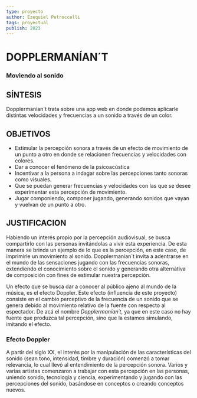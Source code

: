 ```yaml
---
type: proyecto
author: Ezequiel Petroccelli  
tags: proyectual 
publish: 2023
---
```



# DOPPLERMANÍAN´T

### Moviendo al sonido

## SÍNTESIS

Dopplermanian´t trata sobre una app web en donde podemos aplicarle distintas velocidades y frecuencias a un sonido a través de un color.

## OBJETIVOS
- Estimular la percepción sonora a través de un efecto de movimiento de un punto a otro en donde se relacionen frecuencias y velocidades con colores.
- Dar a conocer el fenómeno de la psicoacústica 
- Incentivar a la persona a indagar sobre las percepciones tanto sonoras como visuales.
- Que se puedan generar frecuencias y velocidades con las que se desee experimentar esta percepción de movimiento.
- Jugar componiendo, componer jugando, generando sonidos que vayan y vuelvan de un punto a otro.

## JUSTIFICACION

Habiendo un interés propio por la percepción audiovisual, se busca compartirlo con las personas invitándolas a vivir esta experiencia. De esta manera se brinda un ejemplo de lo que es la percepción, en este caso, de imprimirle un movimiento al sonido.
Dopplermanian´t invita a adentrarse en el mundo de las sensaciones jugando con las frecuencias sonoras, extendiendo el conocimiento sobre el sonido y generando otra alternativa de composición con fines de estimular nuestra percepción.

Un efecto que se busca dar a conocer al público ajeno al mundo de la música, es el efecto Doppler. Este efecto (influencia de este proyecto) consiste en el cambio perceptivo de la frecuencia de un sonido que se genera debido al movimiento relativo de la fuente con respecto al espectador. De acá el nombre _Dopplermanían´t_, ya que en este caso no hay fuente que produzca tal percepción, sino que la estamos simulando, imitando el efecto.

### Efecto Doppler

A partir del siglo XX, el interés por la manipulación de las características del sonido (sean tono, intensidad, timbre y duración) comenzó a tomar relevancia, lo cual llevó al entendimiento de la percepción sonora.  Varios y varias artistas comenzaron a trabajar con esta percepción en las personas, uniendo sonido, tecnología y ciencia, experimentando y jugando con las percepciones del sonido, basándose en conceptos o creando conceptos nuevos.



